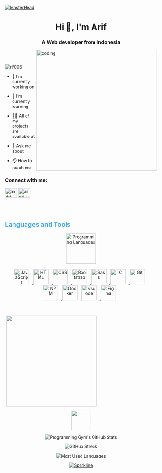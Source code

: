 [![MasterHead](https://1.bp.blogspot.com/-7A4WynwLsMw/XbBpCXG8fHI/AAAAAAAAMt4/uOa1bpLskYgrwGbllhSu2SDj_Mig8SXJQCLcBGAsYHQ/s1600/2000_600px.gif)](https://rishavchanda.io)
<h1 align="center">Hi 👋, I'm Arif</h1>
<h3 align="center">A Web developer from Indonesia</h3>
<img align="right" alt="coding" width="400" src="https://media.tenor.com/2uyENRmiUt0AAAAC/coding.gif"><br><br>
<p align="left"><img src="https://komarev.com/ghpvc/?username=rif006-io&label=Profile%20views&color=0e75b6&style=flat" alt="rif006" /> </p>


- 🔭 I’m currently working on 

- 🌱 I’m currently learning 
- 👨‍💻 All of my projects are available at 
- 💬 Ask me about 

- 📫 How to reach me 




<h3 align="left">Connect with me:</h3>
<p align="left">
<a href="https://fb.com/arif" target="blank"><img align="center" src="https://raw.githubusercontent.com/rahuldkjain/github-profile-readme-generator/master/src/images/icons/Social/facebook.svg" alt="andri" height="30" width="40" /></a>
<a href="https://instagram.com/andri.jva" target="blank"><img align="center" src="https://raw.githubusercontent.com/rahuldkjain/github-profile-readme-generator/master/src/images/icons/Social/instagram.svg" alt="andri.jva" height="30" width="40" /></a>
</p><br><br>



<h2 style="color: #44AEFB">Languages and Tools</h2>
<div align="center" style="display:block;">
    <img width="100px" alt="Programming Languages" src="https://user-images.githubusercontent.com/78341798/194531121-47b0119a-ce00-439d-b586-125f86acb098.png"/> 
</div>
<br>  


<div align="center">
  <a href="https://developer.mozilla.org/en-US/docs/Web/JavaScript" target="_blank" rel="noreferrer">
      <img  alt="JavaScript" height="50px" style="padding-right:10px;" src="https://cdn.jsdelivr.net/gh/devicons/devicon/icons/javascript/javascript-plain.svg"/>
  </a>
  <a href="https://developer.mozilla.org/en-US/docs/Web/HTML" target="_blank" rel="noreferrer">
      <img  alt="HTML" height="50px" style="padding-right:10px;" src="https://cdn.jsdelivr.net/gh/devicons/devicon/icons/html5/html5-original.svg"/>
  </a>
  <a href="https://developer.mozilla.org/en-US/docs/Web/CSS" target="_blank" rel="noreferrer">
      <img  alt="CSS" height="50px" style="padding-right:10px;" src="https://cdn.jsdelivr.net/gh/devicons/devicon/icons/css3/css3-original.svg"/>
  </a>
  <a href="https://getbootstrap.com/" target="_blank" rel="noreferrer">
      <img  alt="Bootstrap" height="50px" style="padding-right:10px;" src="https://cdn.jsdelivr.net/gh/devicons/devicon/icons/bootstrap/bootstrap-original.svg"/>
  </a>
  <a href="https://sass-lang.com/" target="_blank" rel="noreferrer">
      <img  alt="Sass" height="50px" style="padding-right:10px;" src="https://cdn.jsdelivr.net/gh/devicons/devicon/icons/sass/sass-original.svg"/>
  </a>
  <a href="https://www.cprogramming.com/" target="_blank" rel="noreferrer">
      <img  alt="C" height="50px" style="padding-right:10px;" src="https://cdn.jsdelivr.net/gh/devicons/devicon/icons/c/c-original.svg"/>
  </a>
  <a href="https://git-scm.com/" target="_blank" rel="noreferrer">
      <img  alt="Git" height="50px" style="padding-right:10px;" src="https://cdn.jsdelivr.net/gh/devicons/devicon/icons/git/git-original.svg"/>
  </a>
  <a href="https://www.npmjs.com/" target="_blank" rel="noreferrer">
      <img  alt="NPM" height="50px" style="padding-right:10px;" src="https://cdn.jsdelivr.net/gh/devicons/devicon/icons/npm/npm-original-wordmark.svg"/>
  </a>
  <a href="https://www.docker.com/" target="_blank" rel="noreferrer">
      <img  alt="Docker" height="50px" style="padding-right:10px;" src="https://cdn.jsdelivr.net/gh/devicons/devicon/icons/docker/docker-plain-wordmark.svg"/>
  </a>
  <a href="https://code.visualstudio.com/" target="_blank" rel="noreferrer">
      <img  alt="vscode" height="50px" style="padding-right:10px;"src="https://cdn.jsdelivr.net/gh/devicons/devicon/icons/vscode/vscode-original.svg"/>
  </a>
  
  <a href="https://www.figma.com/" target="_blank" rel="noreferrer">
      <img  alt="Figma" height="50px" style="padding-right:10px;" src="https://cdn.jsdelivr.net/gh/devicons/devicon/icons/figma/figma-original.svg"/> 
  </a>
  </a>
</div>
<br>
<br>

<div>
<p>&nbsp;<img align="center" width="300" src="![Programming Gym's GitHub Stats](https://github-readme-stats.vercel.app/api?username=rif006&hide=stars&count_private=true&show_icons=true&theme=algolia&border_radius=20)" alt="" /></p>
<div class="stats" align="center">
        <img src="https://camo.githubusercontent.com/ffbf71edb9eb65671926a8cc42a5a740bf5b799a9b93699a3a0de76e1793a80b/68747470733a2f2f6d656469612e67697068792e636f6d2f6d656469612f54456e586b637348725034596564436868412f67697068792e676966" width=65> </a>

![Programming Gym's GitHub Stats](https://github-readme-stats.vercel.app/api?username=rif006&hide=stars&count_private=true&show_icons=true&theme=algolia&border_radius=20)

![GitHub Streak](https://streak-stats.demolab.com?user=rif006&count_private=true&theme=algolia&border_radius=20)

![Most Used Languages](https://github-readme-stats.vercel.app/api/top-langs/?username=rif006&layout=compact&show_icons=true&theme=algolia&border_radius=20)

[![Sparkline](https://stars.medv.io/Naereen/badges.svg)](https://stars.medv.io/Naereen/badges)
</div>

